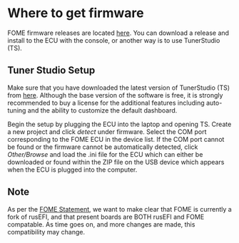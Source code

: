 # Where to get firmware  

FOME firmware releases are located [here](https://github.com/FOME-Tech/fome-fw/releases). You can download a release and install to the ECU with the console, or another way is to use TunerStudio (TS).

## Tuner Studio Setup

Make sure that you have downloaded the latest version of TunerStudio (TS) from [here](<https://www.tunerstudio.com/index.php/tuner-studio>). Although the base version of the software is free, it is strongly recommended to buy a license for the additional features including auto-tuning and the ability to customize the default dashboard.

Begin the setup by plugging the ECU into the laptop and opening TS. Create a new project and click _detect_ under firmware. Select the COM port corresponding to the FOME ECU in the device list. If the COM port cannot be found or the firmware cannot be automatically detected, click _Other/Browse_ and load the .ini file for the ECU which can either be downloaded or found within the ZIP file on the USB device which appears when the ECU is plugged into the computer.


## **Note**
As per the [FOME Statement](https://www.fome.tech/announcements), we want to make clear that FOME is currently a fork of rusEFI, and that present boards are BOTH rusEFI and FOME compatable. As time goes on, and more changes are made, this compatibility may change. 

